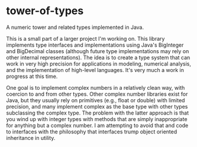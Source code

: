 # tower-of-types
A numeric tower and related types implemented in Java.

This is a small part of a larger project I'm working on.  This library implements type interfaces and implementations using
Java's BigInteger and BigDecimal classes (although future type implementations may rely on other internal representations).
The idea is to create a type system that can work in very high precision for applications in modeling, numerical analysis,
and the implementation of high-level languages.  It's very much a work in progress at this time.

One goal is to implement complex numbers in a relatively clean way, with coercion to and from other types.  Other complex
number libraries exist for Java, but they usually rely on primitives (e.g., float or double) with limited precision, and
many implement complex as the base type with other types subclassing the complex type.  The problem with the latter approach
is that you wind up with integer types with methods that are simply inappropriate for anything but a complex number.  I am
attempting to avoid that and code to interfaces with the philosophy that interfaces trump object oriented inheritance
in utility.

